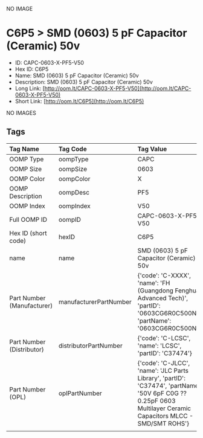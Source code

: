


  
NO IMAGE  
# C6P5 > SMD (0603) 5 pF Capacitor (Ceramic) 50v

- ID: CAPC-0603-X-PF5-V50
- Hex ID: C6P5
- Name: SMD (0603) 5 pF Capacitor (Ceramic) 50v
- Description: SMD (0603) 5 pF Capacitor (Ceramic) 50v
- Long Link: [http://oom.lt/CAPC-0603-X-PF5-V50](http://oom.lt/CAPC-0603-X-PF5-V50)
- Short Link: [http://oom.lt/C6P5](http://oom.lt/C6P5)
  
NO IMAGES  
## Tags
  

|Tag Name|Tag Code|Tag Value|
| :--- | :--- | :--- |
|OOMP Type|oompType|CAPC|
|OOMP Size|oompSize|0603|
|OOMP Color|oompColor|X|
|OOMP Description|oompDesc|PF5|
|OOMP Index|oompIndex|V50|
|Full OOMP ID|oompID|CAPC-0603-X-PF5-V50|
|Hex ID (short code)|hexID|C6P5|
|name|name|SMD (0603) 5 pF Capacitor (Ceramic) 50v|
|Part Number (Manufacturer)|manufacturerPartNumber|{'code': 'C-XXXX', 'name': 'FH (Guangdong Fenghua Advanced Tech)', 'partID': '0603CG6R0C500NT', 'partName': '0603CG6R0C500NT'}|
|Part Number (Distributor)|distributorPartNumber|{'code': 'C-LCSC', 'name': 'LCSC', 'partID': 'C37474'}|
|Part Number (OPL)|oplPartNumber|{'code': 'C-JLCC', 'name': 'JLC Parts Library', 'partID': 'C37474', 'partName': '50V 6pF C0G ??0.25pF 0603  Multilayer Ceramic Capacitors MLCC - SMD/SMT ROHS'}|
||||
